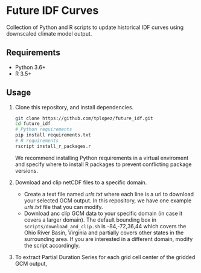 # Future IDF Curves

Collection of Python and R scripts to update historical IDF curves using downscaled climate model output.

## Requirements
* Python 3.6+
* R 3.5+

## Usage

1. Clone this repository, and install dependencies.
    ```bash
    git clone https://github.com/tplopez/future_idf.git
    cd future_idf
    # Python requirements
    pip install requirements.txt
    # R requirements
    rscript install_r_packages.r
    ```
    We recommend installing Python requirements in a virtual enviroment and specify where to install R packages to prevent conflicting package versions.

2. Download and clip netCDF files to a specific domain.
    - Create a text file named *urls.txt* where each line is a url to download your selected GCM output. In this repository, we have one example *urls.txt* file that you can modify.
    - Download anc clip GCM data to your specific domain (in case it covers a larger domain). The default bounding box in `scripts/download_and_clip.sh` is
    -84,-72,36,44 which covers the Ohio River Basin, Virginia and partially covers other states in the surrounding area. If you are interested in a different domain, modify the script accordingly.
3. To extract Partial Duration Series for each grid cell center of the gridded GCM output,
